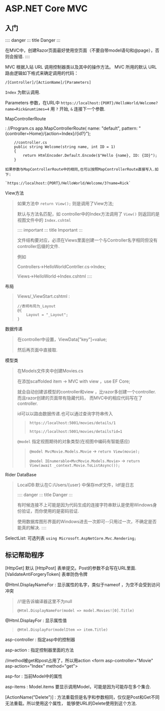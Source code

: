 # ASP.NET Core MVC

## 入门

:::: danger
::: title
Danger
:::

在MVC中，创建Razor页面最好使用空页面（不要自带model语句和@page），否则会报错.
::::

MVC 根据入站 URL 调用控制器类以及其中的操作方法。 MVC 所用的默认 URL
路由逻辑如下格式来确定调用的代码：

`/[Controller]/[ActionName]/[Parameters]`

`Index` 为默认调用.

Parameters 参数，在URL中
`https://localhost:{PORT}/HelloWorld/Welcome?name=Rick&numtimes=4` 用
`?` 开始, `&` 连接下一个参数.

MapControllerRoute

:   //Program.cs
        app.MapControllerRoute(
            name: "default",
            pattern: "{controller=Home}/{action=Index}/{id?}");

        //controller.cs
        public string Welcome(string name, int ID = 1)
        {
            return HtmlEncoder.Default.Encode($"Hello {name}, ID: {ID}");
        }

    如果参数与MapControllerRoute中的相同,也可以按照MapControllerRoute直接写入.如下:

    `https://localhost:{PORT}/HelloWorld/Welcome/3?name=Rick`

View方法

> 如果方法中 `return View();` 则是调用了View方法;
>
> 默认与方法名匹配，如 controller中的Index方法调用了 `View()`
> 则返回的是视图文件中的 `Index.cshtml`
>
> :::: important
> ::: title
> Important
> :::
>
> 文件结构要对应，必须在Views里面创建一个与Controller名字相同但没有controller后缀的文件.
>
> 例如
>
> Controllers-\>HelloWorldContrller.cs-\>Index;
>
> Views-\>HelloWorld-\>Index.cshtml
> ::::

布局

> Views/\_ViewStart.cshtml :
>
>     //表明布局为_Layout
>     @{
>         Layout = "_Layout";
>     }

数据传递

> 在controller中设置，ViewData\[\"key\"\]=value;
>
> 然后再页面中直接取.

模型类

> 在Models文件夹中创建Movies.cs
>
> 在添加scaffolded item -\> MVC with view ，use EF Core;
>
> 就会自动创建该模型的controller和view ，比razor多创建一个controller.
> 而且razor创建的页面带有隐藏代码， 而MVC中的相应代码写在了controller.
>
> id可以以路由数据传递.也可以通过查询字符串传入
>
> > `https://localhost:5001/movies/details/1`
> >
> > `https://localhost:5001/movies/details?id=1`
>
> `@model` 指定视图期待的对象类型(在视图中编码有智能感应)
>
> > `@model MvcMovie.Models.Movie` -\> `return View(movie);`
> >
> > `@model IEnumerable<MvcMovie.Models.Movie>` -\>
> > `return View(await _context.Movie.ToListAsync());`

Rider DataBase

> LocalDB:默认在C:/Users/{user} 中保存mdf文件，ldf是日志
>
> :::: danger
> ::: title
> Danger
> :::
>
> 有时候连接不上可能是因为代码生成的连接字符串默认是使用Windows身份验证，而你使用的是密码验证.
>
> 使用数据库图形界面的Windows进去一次即可\--只用过一次，不确定是否能真的解决.
> ::::

SelectList: 可选列表 `using Microsoft.AspNetCore.Mvc.Rendering;`

## 标记帮助程序

\[HttpGet\] 默认 \[HttpPost\] 表单提交。Post的参数不会写在URL里面.
\[ValidateAntiForgeryToken\] 表单防伪令牌

\@Html.DisplayNameFor : 显示属性的名字，类似于nameof
，为空不会受到访问冲突

> //!是告诉编译器这里不为null
>
> `@Html.DisplayNameFor(model => model.Movies![0].Title)`

\@Html.DisplayFor : 显示属性值

> `@Html.DisplayFor(modelItem => item.Title)`

asp-controller : 指定asp中的控制器

asp-action : 指定控制器里面的方法

//method被get和post占用了，所以用action \<form asp-controller=\"Movie\"
asp-action=\"Index\" method=\"get\"\>

asp-for : 当前Model中的属性

asp-items : Model.items 要显示调用Model，可能是因为可能存在多个集合.

\[ActionName(\"Delete\")\] :
方法重载但是名字和参数相同，仅仅是Post和Get不同无法重载。所以使用这个属性，
能够使URL的Delete使用到这个方法.
